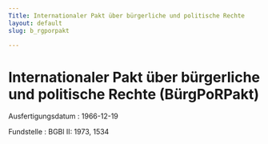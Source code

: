 ```yaml
---
Title: Internationaler Pakt über bürgerliche und politische Rechte
layout: default
slug: b_rgporpakt

---
```


# Internationaler Pakt über bürgerliche und politische Rechte (BürgPoRPakt)

Ausfertigungsdatum
:   1966-12-19

Fundstelle
:   BGBl II: 1973, 1534

